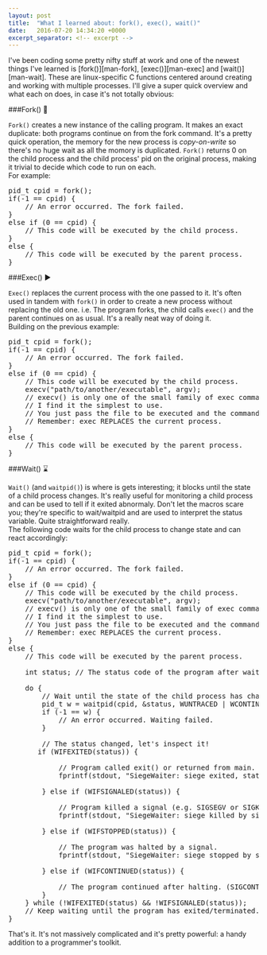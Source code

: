 ```yaml
---
layout: post
title:  "What I learned about: fork(), exec(), wait()"
date:   2016-07-20 14:34:20 +0000
excerpt_separator: <!-- excerpt -->
---
```

<script type="text/javascript" src="{{ "/js/shBrushCpp.js" | prepend: site.baseurl }}"></script>I've been coding some pretty nifty stuff at work and one of the newest things I've learned is [fork()][man-fork], [exec()][man-exec] and [wait()][man-wait].<!-- excerpt --> These are linux-specific C functions centered around creating and working with multiple processes. I'll give a super quick overview and what each on does, in case it's not totally obvious:

###Fork() :fork_and_knife:

`Fork()` creates a new instance of the calling program. It makes an exact duplicate: both programs continue on from the fork command. It's a pretty quick operation, the memory for the new process is _copy-on-write_ so there's no huge wait as all the momory is duplicated. `Fork()` returns 0 on the child process and the child process' pid on the original process, making it trivial to decide which code to run on each.  
For example:  
<pre class="brush: c;">
pid_t cpid = fork();
if(-1 == cpid) {
    // An error occurred. The fork failed.
}
else if (0 == cpid) {
    // This code will be executed by the child process.
}
else {
    // This code will be executed by the parent process.
}
</pre>

###Exec() :arrow_forward:

`Exec()` replaces the current process with the one passed to it. It's often used in tandem with `fork()` in order to create a new process without replacing the old one. i.e. The program forks, the child calls `exec()` and the parent continues on as usual. It's a really neat way of doing it.  
Building on the previous example:  
<pre class="brush: c;">
pid_t cpid = fork();
if(-1 == cpid) {
    // An error occurred. The fork failed.
}
else if (0 == cpid) {
    // This code will be executed by the child process.
    execv("path/to/another/executable", argv);
    // execv() is only one of the small family of exec commands.
    // I find it the simplest to use.
    // You just pass the file to be executed and the command line args you want.
    // Remember: exec REPLACES the current process.
}
else {
    // This code will be executed by the parent process.
}
</pre>

###Wait() :hourglass:

`Wait()` (and `waitpid()`) is where is gets interesting; it blocks until the state of a child process changes. It's really useful for monitoring a child process and can be used to tell if it exited abnormaly. Don't let the macros scare you; they're specific to wait/waitpid and are used to interpret the status variable. Quite straightforward really.  
The following code waits for the child process to change state and can react accordingly:  
<pre class="brush: c;">
pid_t cpid = fork();
if(-1 == cpid) {
    // An error occurred. The fork failed.
}
else if (0 == cpid) {
    // This code will be executed by the child process.
    execv("path/to/another/executable", argv);
    // execv() is only one of the small family of exec commands.
    // I find it the simplest to use.
    // You just pass the file to be executed and the command line args you want.
    // Remember: exec REPLACES the current process.
}
else {
    // This code will be executed by the parent process.

    int status; // The status code of the program after wait.

    do {
        // Wait until the state of the child process has changed.
        pid_t w = waitpid(cpid, &status, WUNTRACED | WCONTINUED);
        if (-1 == w) {
            // An error occurred. Waiting failed.
        }

        // The status changed, let's inspect it!
       if (WIFEXITED(status)) {

            // Program called exit() or returned from main.
            fprintf(stdout, "SiegeWaiter: siege exited, status=%d\n", WEXITSTATUS(status));

        } else if (WIFSIGNALED(status)) {

            // Program killed a signal (e.g. SIGSEGV or SIGKILL)
            fprintf(stdout, "SiegeWaiter: siege killed by signal %d\n", WTERMSIG(status));

        } else if (WIFSTOPPED(status)) {

            // The program was halted by a signal.
            fprintf(stdout, "SiegeWaiter: siege stopped by signal %d\n", WSTOPSIG(status));

        } else if (WIFCONTINUED(status)) {

            // The program continued after halting. (SIGCONT)
        }
    } while (!WIFEXITED(status) && !WIFSIGNALED(status));
    // Keep waiting until the program has exited/terminated.
}
</pre>  

That's it. It's not massively complicated and it's pretty powerful: a handy addition to a programmer's toolkit.

[man-fork]: http://linux.die.net/man/3/fork
[man-exec]: http://linux.die.net/man/3/exec
[man-wait]: http://linux.die.net/man/3/wait
